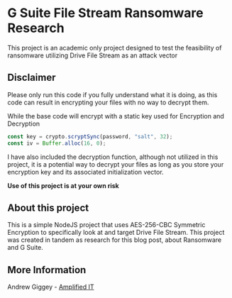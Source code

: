 # G Suite File Stream Ransomware Research

This project is an academic only project designed to test the feasibility of ransomware utilizing Drive File Stream as an attack vector

## Disclaimer

Please only run this code if you fully understand what it is doing, as this code can result in encrypting your files with no way to decrypt them.

While the base code will encrypt with a static key used for Encryption and Decryption

```javascript
const key = crypto.scryptSync(password, "salt", 32);
const iv = Buffer.alloc(16, 0);
```

I have also included the decryption function, although not utilized in this project, it is a potential way to decrypt your files as long as you store your encryption key and its associated initialization vector.

**Use of this project is at your own risk**

## About this project

This is a simple NodeJS project that uses AES-256-CBC Symmetric Encryption to specifically look at and target Drive File Stream. This project was created in tandem as research for this blog post, about Ransomware and G Suite.

## More Information

Andrew Giggey - [Amplified IT](https://amplifiedit.com/)
